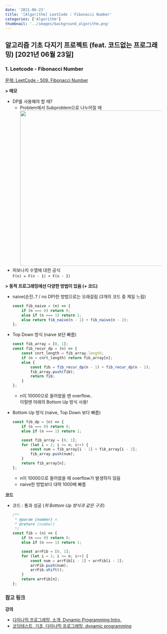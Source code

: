 ```yaml
---
date: '2021-06-23'
title: '[Algorithm] LeetCode : Fibonacci Number'
categories: ['Algorithm']
thumbnail: '../images/background_algorithm.png'
---
```


## 알고리즘 기초 다지기 프로젝트 (feat. 코드없는 프로그래밍) [2021년 06월 23일]

### **1.** Leetcode - Fibonacci Number

[문제: LeetCode - 509. Fibonacci Number](https://leetcode.com/problems/fibonacci-number/)

**> 메모**

-   DP를 사용해야 할 때?
    -   Problem에서 Subproblem으로 나누어질 때  
         <img src="https://user-images.githubusercontent.com/33610315/123012884-0ab94500-d3fe-11eb-967f-c878d8ce49db.png" width=500/>
-   피보나치 수열에 대한 공식  
    `F(n) = F(n - 1) + F(n - 2)`

**> 동적 프로그래밍에선 다양한 방법이 있음 (+ 코드)**

-   naive(순진..? / no DP)한 방법으로는 오래걸림 (3개의 코드 중 제일 느림)

    ```js
    const fib_naive = (n) => {
        if (n === 0) return 0;
        else if (n === 1) return 1;
        else return fib_naive(n - 1) + fib_naive(n - 2);
    };
    ```

-   Top Down 방식 (naive 보단 빠름)

    ```js
    const fib_array = [0, 1];
    const fib_recur_dp = (n) => {
        const cnrt_length = fib_array.length;
        if (n < cnrt_length) return fib_array[n];
        else {
            const fib = fib_recur_dp(n - 1) + fib_recur_dp(n - 2);
            fib_array.push(fib);
            return fib;
        }
    };
    ```

    -   n이 10000으로 들어왔을 땐 overflow..  
         이럴땐 아래의 Bottom Up 방식 사용!

-   Bottom Up 방식 (naive, Top Down 보다 빠름)

    ```js
    const fib_dp = (n) => {
        if (n === 0) return 0;
        else if (n === 1) return 1;

        const fib_array = [0, 1];
        for (let i = 2; i <= n; i++) {
            const num = fib_array[i - 1] + fib_array[i - 2];
            fib_array.push(num);
        }
        return fib_array[n];
    };
    ```

    -   n이 10000으로 들어왔을 때 overflow가 발생하지 않음
    -   naive한 방법보다 대략 1000배 빠름

**코드**

-   코드 : 통과 성공 (_위 Bottom Up 방식과 같은 구조_)

    ```js
    /**
     * @param {number} n
     * @return {number}
     */
    const fib = (n) => {
        if (n === 0) return 0;
        else if (n === 1) return 1;

        const arrFib = [0, 1];
        for (let i = 2; i <= n; i++) {
            const num = arrFib[i - 1] + arrFib[i - 2];
            arrFib.push(num);
            arrFib.shift();
        }
        return arrFib[n];
    };
    ```

### **참고 링크**

**강의**

-   [다이나믹 프로그래밍, 소개, Dynamic Programming Intro,](https://youtu.be/o-4c9xecPpM)
-   [코딩테스트, 기초, 다이나믹 프로그래밍, dynamic programming](https://youtu.be/eJC2oetXaNk)
